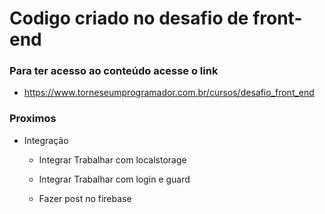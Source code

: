 # Codigo criado no desafio de front-end
### Para ter acesso ao conteúdo acesse o link
- https://www.torneseumprogramador.com.br/cursos/desafio_front_end


### Proximos
- Integração
    - Integrar Trabalhar com localstorage
    - Integrar Trabalhar com login e guard

    - Fazer post no firebase
